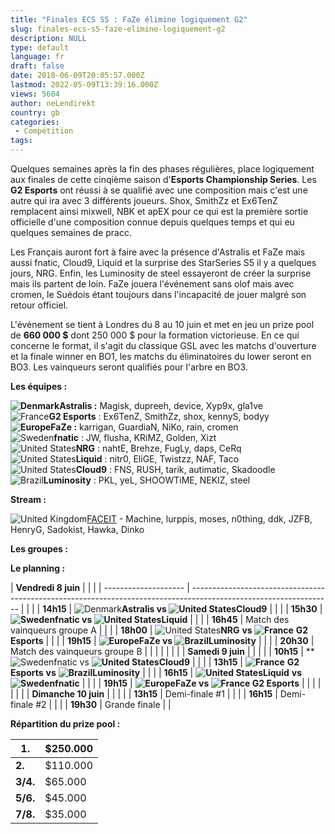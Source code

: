 ```yaml
---
title: "Finales ECS S5 : FaZe élimine logiquement G2"
slug: finales-ecs-s5-faze-elimine-logiquement-g2
description: NULL
type: default
language: fr
draft: false
date: 2018-06-09T20:05:57.000Z
lastmod: 2022-05-09T13:39:16.000Z
views: 5604
author: neLendirekt
country: gb
categories:
 - Compétition
tags:
---
```

Quelques semaines après la fin des phases régulières, place logiquement aux finales de cette cinqième saison d'**Esports Championship Series**. Les **G2 Esports** ont réussi à se qualifié avec une composition mais c'est une autre qui ira avec 3 différents joueurs. Shox, SmithZz et Ex6TenZ remplacent ainsi mixwell, NBK et apEX pour ce qui est la première sortie officielle d'une composition connue depuis quelques temps et qui eu quelques semaines de pracc.

Les Français auront fort à faire avec la présence d'Astralis et FaZe mais aussi fnatic, Cloud9, Liquid et la surprise des StarSeries S5 il y a quelques jours, NRG. Enfin, les Luminosity de steel essayeront de créer la surprise mais ils partent de loin. FaZe jouera l'événement sans olof mais avec cromen, le Suédois étant toujours dans l'incapacité de jouer malgré son retour officiel.

L'événement se tient à Londres du 8 au 10 juin et met en jeu un prize pool de **660 000 $** dont 250 000 $ pour la formation victorieuse. En ce qui concerne le format, il s'agit du classique GSL avec les matchs d'ouverture et la finale winner en BO1, les matchs du éliminatoires du lower seront en BO3\. Les vainqueurs seront qualifiés pour l'arbre en BO3.

**Les équipes :**

**![Denmark](/images/countries/dk.svg)⁠Astralis :** Magisk, dupreeh, device, Xyp9x, gla1ve  
![France](/images/countries/fr.svg)⁠**G2 Esports** : Ex6TenZ, SmithZz, shox, kennyS, bodyy  
**![Europe](/images/countries/eu.svg)⁠FaZe :** karrigan, GuardiaN, NiKo, rain, cromen  
![Sweden](/images/countries/se.svg)⁠**fnatic** : JW, flusha, KRiMZ, Golden, Xizt  
![United States](/images/countries/us.svg)⁠**NRG** : nahtE, Brehze, FugLy, daps, CeRq  
![United States](/images/countries/us.svg)⁠**Liquid** : nitr0, EliGE, Twistzz, NAF, Taco  
![United States](/images/countries/us.svg)⁠**Cloud9** : FNS, RUSH, tarik, autimatic, Skadoodle  
![Brazil](/images/countries/br.svg)⁠**Luminosity** : PKL, yeL, SHOOWTiME, NEKIZ, steel

**Stream :** 

![United Kingdom](/images/countries/gb.svg)⁠[FACEIT](https://www.youtube.com/faceit/live) \- Machine, lurppis, moses, n0thing, ddk, JZFB, HenryG, Sadokist, Hawka, Dinko

**Les groupes :**

**Le planning :**

| **Vendredi 8 juin**  |                                                                                                                   |  |
| -------------------- | ----------------------------------------------------------------------------------------------------------------- |  |
| | **14h15**          | ![Denmark](/images/countries/dk.svg)⁠**Astralis vs ![United States](/images/countries/us.svg)⁠Cloud9**            |  |
| | **15h30**          | **![Sweden](/images/countries/se.svg)⁠⁠fnatic vs ![United States](/images/countries/us.svg)⁠Liquid**              |  |
| | **16h45**          | Match des vainqueurs groupe A                                                                                     |  |
| | **18h00**          | ![United States](/images/countries/us.svg)⁠**NRG** **vs ![France](/images/countries/fr.svg)⁠** **G2 Esports**     |  |
| | **19h15**          | **![Europe](/images/countries/eu.svg)⁠FaZe vs ![Brazil](/images/countries/br.svg)⁠Luminosity**                    |  |
| | **20h30**          | Match des vainqueurs groupe B                                                                                     |  |
| |                    |                                                                                                                   |  |
| **Samedi 9 juin**    |                                                                                                                   |  |
| | **10h15**          | **![Sweden](/images/countries/se.svg)⁠⁠fnatic vs **![United States](/images/countries/us.svg)⁠Cloud9**            |  |
| | **13h15**          | **![France](/images/countries/fr.svg)⁠** **G2 Esports** **vs** **![Brazil](/images/countries/br.svg)⁠Luminosity** |  |
| | **16h15**          | **![United States](/images/countries/us.svg)⁠Liquid** **vs![Sweden](/images/countries/se.svg)⁠⁠fnatic**           |  |
| | **19h15**          | **![Europe](/images/countries/eu.svg)⁠FaZe vs ![France](/images/countries/fr.svg)⁠ G2 Esports**                   |  |
| |                    |                                                                                                                   |  |
| **Dimanche 10 juin** |                                                                                                                   |  |
| | **13h15**          | Demi-finale #1                                                                                                    |  |
| | **16h15**          | Demi-finale #2                                                                                                    |  |
| | **19h30**          | Grande finale                                                                                                     |  |

  
**Répartition du prize pool :**

| **1.**   | $250.000 |
| -------- | -------- |
| **2.**   | $110.000 |
| **3/4.** | $65.000  |
| **5/6.** | $45.000  |
| **7/8.** | $35.000  |
